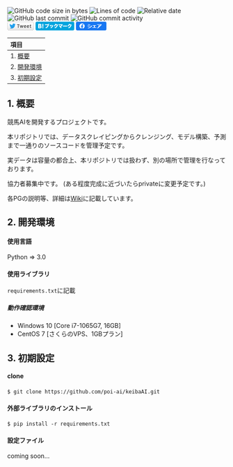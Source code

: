 ![GitHub code size in bytes](https://img.shields.io/github/languages/code-size/poi-ai/keibaAI)
![Lines of code](https://img.shields.io/tokei/lines/github/poi-ai/keibaAI)
![Relative date](https://img.shields.io/date/1640011380?label=first%20commit)
![GitHub last commit](https://img.shields.io/github/last-commit/poi-ai/keibaAI)
![GitHub commit activity](https://img.shields.io/github/commit-activity/m/poi-ai/keibaai)<br>
[![Twitter](https://github.com/poi-ai/img/blob/main/twitter.png)](https://twitter.com/intent/tweet?text=poi-ai/keibaAI&url=https://github.com/poi-ai/keibaAI)
[![はてなブックマーク](https://github.com/poi-ai/img/blob/main/hatebu.png)](https://b.hatena.ne.jp/entry/s/github.com/poi-ai/keibaAI)
[![Facebook](https://github.com/poi-ai/img/blob/main/facebook.png)](https://www.facebook.com/sharer/sharer.php?u=https://github.com/poi-ai/keibaAI)

|項目|
| :--- |
| 1. [概要](#anchor1) |
| 2. [開発環境](#anchor2)|
| 3. [初期設定](#anchor3)|

<!--
| 4. [](#anchor4)|
| 5. [](#anchor5)| -->

<a id="anchor1"></a>
## 1. 概要
競馬AIを開発するプロジェクトです。

本リポジトリでは、データスクレイピングからクレンジング、モデル構築、予測まで一通りのソースコードを管理予定です。

実データは容量の都合上、本リポジトリでは扱わず、別の場所で管理を行なっております。

協力者募集中です。
(ある程度完成に近づいたらprivateに変更予定です。)

各PGの説明等、詳細は[Wiki](https://github.com/poi-ai/keibaAI/wiki)に記載しています。

<a id="anchor2"></a>
## 2. 開発環境

#### 使用言語
Python => 3.0

#### 使用ライブラリ
`requirements.txt`に記載

##### 動作確認環境
* Windows 10 [Core i7-1065G7, 16GB]
* CentOS 7   [さくらのVPS、1GBプラン]

<a id="anchor3"></a>
## 3. 初期設定
#### clone
```
$ git clone https://github.com/poi-ai/keibaAI.git
```

#### 外部ライブラリのインストール
```
$ pip install -r requirements.txt
```

#### 設定ファイル
coming soon...

<!--

## 3. データ
モデル作成に使用する大元となるデータは、netkeibaからスクレイピングを用いて取得しております。

スクレイピング済のcsvファイルは、サイズ的な問題でここに載せられないため、

`$ python src¥scraping¥netkeiba.py [開始日] [終了日]`

から

※開始日、終了日はyyyyMMddの形で入力してください。

* リアルタイムオッズデータ

稼働日当日の単勝・複勝オッズを記録、CSVファイルとして保存を行うプログラムです。

ソースコードの保管/起動場所はHeroku(無料の海外サーバー)、CSVの保管場所はGoogle Driveを想定しております。

`$ cd src¥scraping`

`$ python surveillance.py`

詳細は[Wiki](https://github.com/poi-ai/keibaAI/wiki)に書いていますので、そちらをご覧ください。

``
[]()
-->
